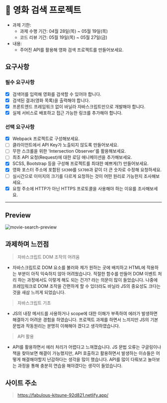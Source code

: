 # 🎥 영화 검색 프로젝트

- 과제 기한:
  - 과제 수행 기간: 04월 28일(목) ~ 05월 19일(목)
  - 코드 리뷰 기간: 05월 19일(목) ~ 05월 27일(금)
- 내용:
  - 주어진 API를 활용해 영화 검색 프로젝트를 만들어보세요.

## 요구사항

### 필수 요구사항

- [x] 검색어를 입력해 영화를 검색할 수 있어야 합니다.
- [x] 검색된 결과(영화 목록)을 출력해야 합니다.
- [x] 프론트엔드 프레임워크 없이 바닐라 자바스크립트만으로 개발해야 합니다.
- [x] 실제 서비스로 배포하고 접근 가능한 링크를 추가해야 합니다.

### 선택 요구사항

- [x] Webpack 프로젝트로 구성해보세요.
- [ ] 클라이언트에서 API Key가 노출되지 않도록 만들어보세요.
- [ ] 무한 스크롤을 위한 'Intersection Observer'를 활용해보세요.
- [ ] 최초 API 요청(Request)에 대한 로딩 애니메이션을 추가해보세요.
- [x] SCSS, Bootstrap 등을 구성해 프로젝트를 최대한 예쁘게(?) 만들어보세요.
- [x] 영화 포스터 주소에 포함된 `SX300`를 `SX700`과 같이 더 큰 숫자로 수정해 요청하세요.
- [ ] 실시간으로 이미지의 크기를 다르게 요청하는 것이 어떤 원리로 가능한지 조사해보세요.
- [x] 요청 주소에 HTTP가 아닌 HTTPS 프로토콜을 사용해야 하는 이유를 조사해보세요.

---

## Preview

![movie-search-preview](https://user-images.githubusercontent.com/90392240/168754366-7fe06dc9-9ba2-40f4-a98a-2c61719bca2f.gif)

## 과제하며 느낀점

> 자바스크립트 DOM 조작의 어려움

- 자바스크립트로 DOM 요소를 불러와 제가 원하는 곳에 배치하고 HTML에 적용하는 부분이 아직 익숙하지 않아 어려웠습니다. 적절한 함수를 만들어 DOM 이벤트 처리 하는 과정에서도 이렇게 해도 되는 건가? 라는 의문이 많이 들었습니다. 나중에 프레임워크로 DOM 조작을 간편하게 할 수 있더라도 바닐라 JS의 중요성도 크다는 것을 새삼 느끼게 되었습니다.

> 자바스크립트 기초

- JS의 내장 메서드를 사용하거나 scope에 대한 이해가 부족하여 에러가 발생하면 해결하기 어려운 경험을 하였습니다. 프로젝트 과제를 하면서 느끼지만 JS의 기본문법과 작동원리는 분명히 이해해야 겠다고 생각하였습니다.

> API 활용

- API를 활용하면서 에러 처리가 어렵다고 느껴졌습니다. JS 문법 오류는 구글링이나 책을 찾아보면 해결이 가능했지만, API 호출하고 활용하면서 발생하는 이슈들은 어떻게 해결해야할지 난감하다는 생각을 많이 했습니다. API를 많이 다뤄보고 놀아보는 과정을 통해 충분히 연습을 해야겠다는 생각이 들었습니다.

## 사이트 주소

> https://fabulous-kitsune-92d821.netlify.app/
